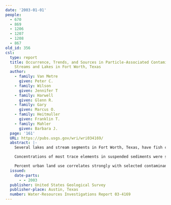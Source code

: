 ```yaml
---
date: '2003-01-01'
people:
  - 670
  - 869
  - 1206
  - 1207
  - 1208
  - 867
old_id: 356
csl:
  type: report
  title: Occurrence, Trends, and Sources in Particle-Associated Contaminants in Selected
    Streams and Lakes in Fort Worth, Texas
  author:
    - family: Van Metre
      given: Peter C.
    - family: Wilson
      given: Jennifer T
    - family: Harwell
      given: Glenn R.
    - family: Gary
      given: Marcus O.
    - family: Heitmuller
      given: Franklin T.
    - family: Mahler
      given: Barbara J.
  page: '161'
  URL: https://pubs.usgs.gov/wri/wri034169/
  abstract: |-
    Several lakes and stream segments in Fort Worth, Texas, have fish consumption bans because of elevated levels of chlordane, dieldrin, DDE, and polychlorinated biphenyls (PCBs). This study was undertaken to evaluate current loading, trends, and sources in these long-banned contaminants and other particle-associated contaminants commonly found in urban areas. Sampling included suspended sediments at 11 sites in streams and bottom-sediment cores in three lakes. Samples were analyzed for chlorinated hydrocarbons, major and trace elements, and polycyclic aromatic hydrocarbons (PAHs). All four legacy pollutants responsible for fish consumption bans were detected frequently. Concentrations of chlordane, lead, and PAHs most frequently exceeded sediment-quality guidelines. Trends in DDE and PCBs since the 1960s generally are decreasing; and trends in chlordane are mixed with a decreasing trend in Lake Como, no trend in Echo Lake, and an increasing trend in Fosdic Lake. All significant trends in trace elements are decreasing, and most significant trends in PAHs are increasing. Sedimentation surveys were conducted on each of the three lakes and used in combination with sediment core data to compute sediment mass balances for the lakes, to estimate long-term-average loads and yields of sediment, and to estimate recent loads and yields of selected contaminants.

    Concentrations of most trace elements in suspended sediments were similar to those at the tops of cores, but concentrations of many hydrophobic organic contaminants were two to three times larger. As a result, for these fluvial systems, sediment cores probably provide a historical record of trace element contamination but could underestimate historical concentrations of organic contaminants. However, down-core profiles suggest that relative concentration histories are preserved in these sediment cores for many organic contaminants (such as chlordane and total DDT) but not for all (such as dieldrin).

    Percent urban land use correlates strongly with selected contaminant concentrations in sediments. Organochlorine pesticides had significant correlations to residential land use, whereas PCBs, cadmium, lead, zinc, and PAHs more often correlate significantly with commercial and industrial land uses, which suggests different urban sources for different contaminants. The amount of enrichment in these contaminants associated with urban land use predicted from regression equations, expressed as the ratio of concentrations predicted for 100 percent urban to 30 percent urban, ranges from 3.6 to 6.9 for PCBs and heavy metals to about 15 for chlordane, total DDT, and PAHs. These data indicate that urbanization is having a substantial negative effect on sediment and water quality and that legacy pollutants are being actively transported to streams and lakes 13 to 30 years after their use was restricted or banned. They further suggest that fish in the lakes and these water bodies will continue to be exposed to legacy pollutants in sediment for many years to come.
  issued:
    date-parts:
      - - 2003
  publisher: United States Geological Survey
  publisher-place: Austin, Texas
  number: Water-Resources Investigations Report 03-4169
---
```

